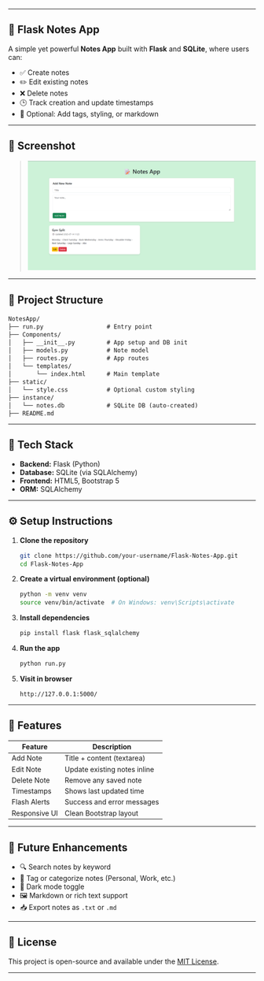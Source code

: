 
---

## 📝 Flask Notes App

A simple yet powerful **Notes App** built with **Flask** and **SQLite**, where users can:

* ✅ Create notes
* ✏️ Edit existing notes
* ❌ Delete notes
* 🕒 Track creation and update timestamps
* 🎨 Optional: Add tags, styling, or markdown

---

## 📸 Screenshot

> ![Notes App Screenshot](static/screenshot.png)

---

## 📁 Project Structure

```
NotesApp/
├── run.py                  # Entry point
├── Components/
│   ├── __init__.py         # App setup and DB init
│   ├── models.py           # Note model
│   ├── routes.py           # App routes
│   └── templates/
│       └── index.html      # Main template
├── static/
│   └── style.css           # Optional custom styling
├── instance/
│   └── notes.db            # SQLite DB (auto-created)
├── README.md
```

---

## 🧱 Tech Stack

* **Backend:** Flask (Python)
* **Database:** SQLite (via SQLAlchemy)
* **Frontend:** HTML5, Bootstrap 5
* **ORM:** SQLAlchemy

---

## ⚙️ Setup Instructions

1. **Clone the repository**

   ```bash
   git clone https://github.com/your-username/Flask-Notes-App.git
   cd Flask-Notes-App
   ```

2. **Create a virtual environment (optional)**

   ```bash
   python -m venv venv
   source venv/bin/activate  # On Windows: venv\Scripts\activate
   ```

3. **Install dependencies**

   ```bash
   pip install flask flask_sqlalchemy
   ```

4. **Run the app**

   ```bash
   python run.py
   ```

5. **Visit in browser**

   ```
   http://127.0.0.1:5000/
   ```

---

## 🧠 Features

| Feature       | Description                  |
| ------------- | ---------------------------- |
| Add Note      | Title + content (textarea)   |
| Edit Note     | Update existing notes inline |
| Delete Note   | Remove any saved note        |
| Timestamps    | Shows last updated time      |
| Flash Alerts  | Success and error messages   |
| Responsive UI | Clean Bootstrap layout       |

---

## 🚀 Future Enhancements

* 🔍 Search notes by keyword
* 🎨 Tag or categorize notes (Personal, Work, etc.)
* 🌙 Dark mode toggle
* 🖼️ Markdown or rich text support
* 📥 Export notes as `.txt` or `.md`

---

## 📃 License

This project is open-source and available under the [MIT License](LICENSE).

---

